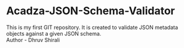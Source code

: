 # Acadza-JSON-Schema-Validator
This is my first GIT repository. It is created to validate JSON metadata objects against a given JSON schema.
<br>
Author - Dhruv Shirali